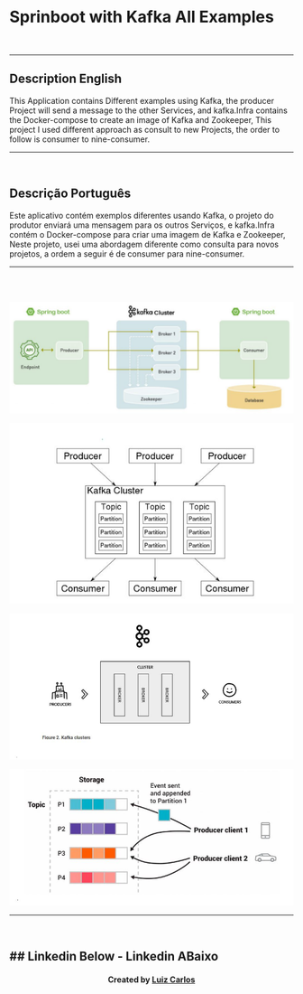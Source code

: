 ﻿﻿<h1>Sprinboot with Kafka All Examples </h1> <br/>
<hr>

<h2>Description English</h2>
<p>This Application contains Different examples using Kafka, the producer Project will send a message
to the other Services, and kafka.Infra contains the Docker-compose to create an image of Kafka and Zookeeper,
This project I used different approach as consult to new Projects, the order to follow is consumer to nine-consumer. </p>
<hr>
<br/>
<h2>Descrição Português</h2>
<p>Este aplicativo contém exemplos diferentes usando Kafka, o projeto do produtor enviará uma mensagem
para os outros Serviços, e kafka.Infra contém o Docker-compose para criar uma imagem de Kafka e Zookeeper,
Neste projeto, usei uma abordagem diferente como consulta para novos projetos, a ordem a seguir é de consumer para nine-consumer. </p>
<hr>
<br/>

<br/>

<p></p><img src="imgs/kafka.JPG">
<p></p><img src="imgs/kafka2.JPG">
<p></p><img src="imgs/kafka3.JPG">
<p></p><img src="imgs/kafka4.JPG">

<hr/>
<br/>
<h2>## Linkedin Below - Linkedin ABaixo</h2>

<h4 align="center">
   Created by   <a href="https://www.linkedin.com/in/luiz-carlos-b50693173/" target="_blank"> Luiz Carlos </a>
</h4>

</html>
